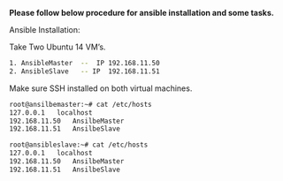 
**Please follow below procedure for ansible installation and some tasks.**

Ansible Installation:

Take Two Ubuntu 14 VM’s.
```sh
1. AnsibleMaster  --  IP 192.168.11.50
2. AnsibleSlave   -- IP  192.168.11.51
```

Make sure SSH installed on both virtual machines.



```sh
root@ansilbemaster:~# cat /etc/hosts
127.0.0.1	localhost
192.168.11.50	AnsilbeMaster
192.168.11.51	AnsilbeSlave

root@ansibleslave:~# cat /etc/hosts
127.0.0.1	localhost
192.168.11.50   AnsilbeMaster
192.168.11.51   AnsilbeSlave
```
